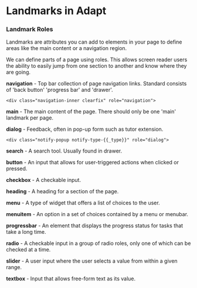 # Landmarks in Adapt

### Landmark Roles

Landmarks are attributes you can add to elements in your page to define areas like the main content or a navigation region.

We can define parts of a page using roles. This allows screen reader users the ability to easily jump from one section to another and know where they are going.
 

**navigation** - Top bar collection of page navigation links. Standard consists of 'back button' 'progress bar' and 'drawer'.

`<div class="navigation-inner clearfix" role="navigation">`

**main** - The main content of the page. There should only be one 'main' landmark per page.

**dialog** - Feedback, often in pop-up form such as tutor extension.

`<div class="notify-popup notify-type-{{_type}}" role="dialog">`

**search** - A search tool. Usually found in drawer.

**button** - An input that allows for user-triggered actions when clicked or pressed.

**checkbox** - A checkable input.

**heading** - A heading for a section of the page.

**menu** - A type of widget that offers a list of choices to the user.

**menuitem** - An option in a set of choices contained by a menu or menubar.

**progressbar** - An element that displays the progress status for tasks that take a long time.

**radio** - A checkable input in a group of radio roles, only one of which can be checked at a time.

**slider** - A user input where the user selects a value from within a given range.

**textbox** - Input that allows free-form text as its value.








 